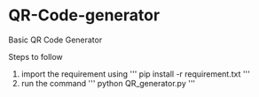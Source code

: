 # QR-Code-generator
Basic QR Code Generator


Steps to follow
1. import the requirement using 
''' pip install -r requirement.txt '''
2. run the command 
''' python QR_generator.py '''
